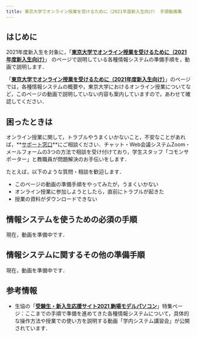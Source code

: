 ```yaml
---
title: 東京大学でオンライン授業を受けるために（2021年度新入生向け） 手順動画集
---
```


## はじめに

2021年度新入生を対象に，「**[東京大学でオンライン授業を受けるために（2021年度新入生向け）](/oc/)**」 のページで説明している各種情報システムの準備手順を，動画で説明します．

「**[東京大学でオンライン授業を受けるために（2021年度新入生向け）](/oc/)**」のページでは，各種情報システムの概要や，東京大学におけるオンライン授業についてなど，このページの動画で説明していない内容も案内していますので，あわせて確認してください．

## 困ったときは

オンライン授業に関して，トラブルやうまくいかないこと，不安なことがあれば，**[サポート窓口](/supports/)**にご相談ください．チャット・Web会議システムZoom・メールフォームの3つの方法で相談を受け付けており，学生スタッフ「コモンサポーター」と教職員が問題解決のお手伝いをします．

たとえば，以下のような質問・相談を歓迎します．

- このページの動画の準備手順をやってみたが，うまくいかない
- オンライン授業に参加しようとしたら，直前にトラブルが起きた
- 授業の資料がダウンロードできない

## 情報システムを使うための必須の手順
現在，動画を準備中です．

## 情報システムに関するその他の準備手順
現在，動画を準備中です．

## 参考情報

* 生協の「**[受験生・新入生応援サイト2021 駒場モデルパソコン](https://www.utcoop.or.jp/start/pc.html)**」特集ページ：ここまでの手順で準備を進めてきた各種情報システムについて，具体的な操作方法や授業での使い方を説明する動画「学内システム講習会」が公開されています．